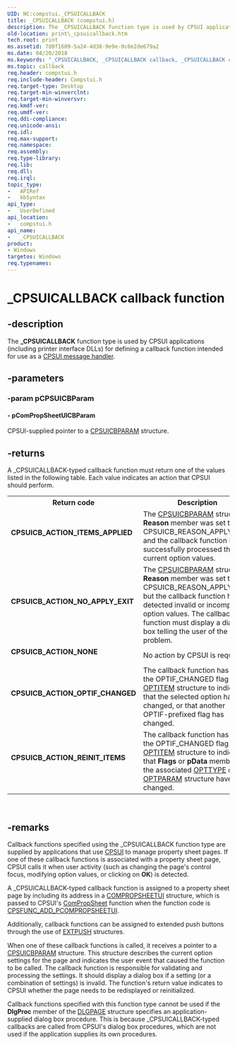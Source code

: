 ```yaml
---
UID: NC:compstui._CPSUICALLBACK
title: _CPSUICALLBACK (compstui.h)
description: The _CPSUICALLBACK function type is used by CPSUI applications (including printer interface DLLs) for defining a callback function intended for use as a CPSUI message handler.
old-location: print\_cpsuicallback.htm
tech.root: print
ms.assetid: 7d0f1609-5a24-4d38-9e9e-0c8e2de679a2
ms.date: 04/20/2018
ms.keywords: "_CPSUICALLBACK, _CPSUICALLBACK callback, _CPSUICALLBACK callback function [Print Devices], compstui/_CPSUICALLBACK, cpsuifnc_a5a532ac-20be-43d5-a9fb-40b918f44d51.xml, print._cpsuicallback"
ms.topic: callback
req.header: compstui.h
req.include-header: Compstui.h
req.target-type: Desktop
req.target-min-winverclnt: 
req.target-min-winversvr: 
req.kmdf-ver: 
req.umdf-ver: 
req.ddi-compliance: 
req.unicode-ansi: 
req.idl: 
req.max-support: 
req.namespace: 
req.assembly: 
req.type-library: 
req.lib: 
req.dll: 
req.irql: 
topic_type:
-	APIRef
-	kbSyntax
api_type:
-	UserDefined
api_location:
-	compstui.h
api_name:
-	_CPSUICALLBACK
product:
- Windows
targetos: Windows
req.typenames: 
---
```


# _CPSUICALLBACK callback function


## -description


The <b>_CPSUICALLBACK</b> function type is used by CPSUI applications (including printer interface DLLs) for defining a callback function intended for use as a <a href="https://msdn.microsoft.com/4a6434e9-d65e-4ddd-836e-d6101532bbb8">CPSUI message handler</a>.


## -parameters




### -param pCPSUICBParam








#### - pComPropSheetUICBParam

CPSUI-supplied pointer to a <a href="https://msdn.microsoft.com/library/windows/hardware/ff547088">CPSUICBPARAM</a> structure.


## -returns



A _CPSUICALLBACK-typed callback function must return one of the values listed in the following table. Each value indicates an action that CPSUI should perform.

<table>
<tr>
<th>Return code</th>
<th>Description</th>
</tr>
<tr>
<td width="40%">
<dl>
<dt><b>CPSUICB_ACTION_ITEMS_APPLIED</b></dt>
</dl>
</td>
<td width="60%">
The <a href="https://msdn.microsoft.com/library/windows/hardware/ff547088">CPSUICBPARAM</a> structure's <b>Reason</b> member was set to CPSUICB_REASON_APPLYNOW, and the callback function has successfully processed the current option values.

</td>
</tr>
<tr>
<td width="40%">
<dl>
<dt><b>CPSUICB_ACTION_NO_APPLY_EXIT</b></dt>
</dl>
</td>
<td width="60%">
The <a href="https://msdn.microsoft.com/library/windows/hardware/ff547088">CPSUICBPARAM</a> structure's <b>Reason</b> member was set to CPSUICB_REASON_APPLYNOW, but the callback function has detected invalid or incompatible option values. The callback function must display a dialog box telling the user of the problem.

</td>
</tr>
<tr>
<td width="40%">
<dl>
<dt><b>CPSUICB_ACTION_NONE</b></dt>
</dl>
</td>
<td width="60%">
No action by CPSUI is required.

</td>
</tr>
<tr>
<td width="40%">
<dl>
<dt><b>CPSUICB_ACTION_OPTIF_CHANGED</b></dt>
</dl>
</td>
<td width="60%">
The callback function has set the OPTIF_CHANGED flag in an <a href="https://msdn.microsoft.com/library/windows/hardware/ff559656">OPTITEM</a> structure to indicate that the selected option has changed, or that another OPTIF-prefixed flag has changed.

</td>
</tr>
<tr>
<td width="40%">
<dl>
<dt><b>CPSUICB_ACTION_REINIT_ITEMS</b></dt>
</dl>
</td>
<td width="60%">
The callback function has set the OPTIF_CHANGED flag in an <a href="https://msdn.microsoft.com/library/windows/hardware/ff559656">OPTITEM</a> structure to indicate that <b>Flags</b> or <b>pData</b> members of the associated <a href="https://msdn.microsoft.com/library/windows/hardware/ff559670">OPTTYPE</a> or <a href="https://msdn.microsoft.com/library/windows/hardware/ff559660">OPTPARAM</a> structure have changed.

</td>
</tr>
</table>
 




## -remarks



Callback functions specified using the _CPSUICALLBACK function type are supplied by applications that use <a href="https://msdn.microsoft.com/7af3435a-19e0-40a1-9f94-319d9d323856">CPSUI</a> to manage property sheet pages. If one of these callback functions is associated with a property sheet page, CPSUI calls it when user activity (such as changing the page's control focus, modifying option values, or clicking on <b>OK</b>) is detected.

A _CPSUICALLBACK-typed callback function is assigned to a property sheet page by including its address in a <a href="https://msdn.microsoft.com/library/windows/hardware/ff546211">COMPROPSHEETUI</a> structure, which is passed to CPSUI's <a href="https://msdn.microsoft.com/library/windows/hardware/ff546207">ComPropSheet</a> function when the function code is <a href="https://msdn.microsoft.com/library/windows/hardware/ff546388">CPSFUNC_ADD_PCOMPROPSHEETUI</a>.

Additionally, callback functions can be assigned to extended push buttons through the use of <a href="https://msdn.microsoft.com/library/windows/hardware/ff548795">EXTPUSH</a> structures.

When one of these callback functions is called, it receives a pointer to a <a href="https://msdn.microsoft.com/library/windows/hardware/ff547088">CPSUICBPARAM</a> structure. This structure describes the current option settings for the page and indicates the user event that caused the function to be called. The callback function is responsible for validating and processing the settings. It should display a dialog box if a setting (or a combination of settings) is invalid. The function's return value indicates to CPSUI whether the page needs to be redisplayed or reinitialized.

Callback functions specified with this function type cannot be used if the <b>DlgProc</b> member of the <a href="https://msdn.microsoft.com/library/windows/hardware/ff547607">DLGPAGE</a> structure specifies an application-supplied dialog box procedure. This is because _CPSUICALLBACK-typed callbacks are called from CPSUI's dialog box procedures, which are not used if the application supplies its own procedures.




